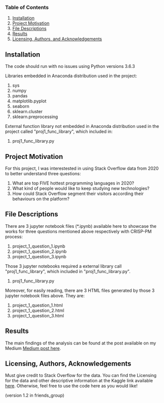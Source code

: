 
### Table of Contents

1. [Installation](#installation)
2. [Project Motivation](#motivation)
3. [File Descriptions](#files)
4. [Results](#results)
5. [Licensing, Authors, and Acknowledgements](#licensing)

## Installation <a name="installation"></a>

The code should run with no issues using Python versions 3.6.3

Libraries embedded in Anaconda distribution used in the project:
1. sys
2. numpy
3. pandas
4. matplotlib.pyplot
5. seaborn
6. sklearn.cluster
7. sklearn.preprocessing

External function library not embedded in Anaconda distribution used in the project called "proj1_func_library", which included in:
1. proj1_func_library.py

## Project Motivation<a name="motivation"></a>

For this project, I was interestested in using Stack Overflow data from 2020 to better understand three questions:

1. What are top FIVE hottest programming languages in 2020?
2. What kind of people would like to keep studying new technologies?
3. How could Stack Overflow segment their visitors according their behaviours on the platform?

## File Descriptions <a name="files"></a>

There are 3 jupyter notebook files (*.ipynb) available here to showcase the works for three questions mentioned above respectively with CRISP-PM process:

1. project_1_question_1.ipynb
2. project_1_question_2.ipynb
3. project_1_question_3.ipynb

Those 3 jupyter notebooks required a external library call "proj1_func_library", which included in "proj1_func_library.py".

1. proj1_func_library.py

Moreover, for easily reading, there are 3 HTML files generated by those 3 jupyter notebook files above. They are:
1. project_1_question_1.html
2. project_1_question_2.html
3. project_1_question_3.html


## Results<a name="results"></a>

The main findings of the analysis can be found at the post available on my Medium [Medium post here](https://medium.com/@kitsamy2k/what-it-geeks-needed-to-know-in-2020-182b3f2e98d).

## Licensing, Authors, Acknowledgements<a name="licensing"></a>

Must give credit to Stack Overflow for the data.  You can find the Licensing for the data and other descriptive information at the Kaggle link available [here](https://www.kaggle.com/aitzaz/stack-overflow-developer-survey-2020).  Otherwise, feel free to use the code here as you would like! 

(version 1.2 in friends_group)